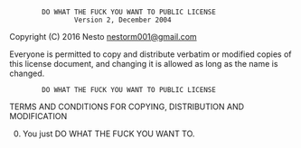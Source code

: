             DO WHAT THE FUCK YOU WANT TO PUBLIC LICENSE
                    Version 2, December 2004

 Copyright (C) 2016 Nesto <nestorm001@gmail.com>

 Everyone is permitted to copy and distribute verbatim or modified
 copies of this license document, and changing it is allowed as long
 as the name is changed.

            DO WHAT THE FUCK YOU WANT TO PUBLIC LICENSE
   TERMS AND CONDITIONS FOR COPYING, DISTRIBUTION AND MODIFICATION

  0. You just DO WHAT THE FUCK YOU WANT TO.